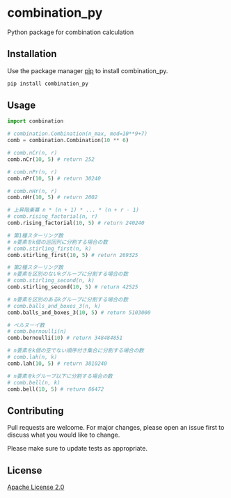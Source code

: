 # combination_py

Python package for combination calculation

## Installation

Use the package manager [pip](https://pip.pypa.io/en/stable/) to install combination_py.

```bash
pip install combination_py
```

## Usage

```python
import combination

# combination.Combination(n_max, mod=10**9+7)
comb = combination.Combination(10 ** 6)

# comb.nCr(n, r)
comb.nCr(10, 5) # return 252

# comb.nPr(n, r)
comb.nPr(10, 5) # return 30240

# comb.nHr(n, r)
comb.nHr(10, 5) # return 2002

# 上昇階乗冪 n * (n + 1) * ... * (n + r - 1)
# comb.rising_factorial(n, r)
comb.rising_factorial(10, 5) # return 240240

# 第1種スターリング数
# n要素をk個の巡回列に分割する場合の数
# comb.stirling_first(n, k)
comb.stirling_first(10, 5) # return 269325

# 第2種スターリング数
# n要素を区別のないkグループに分割する場合の数
# comb.stirling_second(n, k)
comb.stirling_second(10, 5) # return 42525

# n要素を区別のあるkグループに分割する場合の数
# comb.balls_and_boxes_3(n, k)
comb.balls_and_boxes_3(10, 5) # return 5103000

# ベルヌーイ数
# comb.bernoulli(n)
comb.bernoulli(10) # return 348484851

# n要素をk個の空でない順序付き集合に分割する場合の数
# comb.lah(n, k)
comb.lah(10, 5) # return 3810240

# n要素をkグループ以下に分割する場合の数
# comb.bell(n, k)
comb.bell(10, 5) # return 86472
```

## Contributing
Pull requests are welcome. For major changes, please open an issue first to discuss what you would like to change.

Please make sure to update tests as appropriate.

## License
[Apache License 2.0](https://www.apache.org/licenses/LICENSE-2.0)
